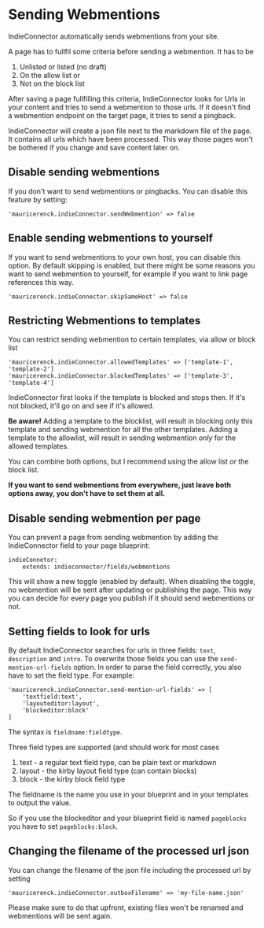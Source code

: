 # Sending Webmentions

IndieConnector automatically sends webmentions from your site.

A page has to fullfil some criteria before sending a webmention. It has to be

1. Unlisted or listed (no draft)
2. On the allow list or
3. Not on the block list

After saving a page fullfilling this criteria, IndieConnector looks for Urls in your content and tries to send a webmention to those urls. If it doesn't find a webmention endpoint on the target page, it tries to send a pingback.

IndieConnector will create a json file next to the markdown file of the page. It contains all urls which have been processed. This way those pages won't be bothered if you change and save content later on.

## Disable sending webmentions

If you don't want to send webmentions or pingbacks. You can disable this feature by setting:

```
'mauricerenck.indieConnector.sendWebmention' => false
```

## Enable sending webmentions to yourself

If you want to send webmentions to your own host, you can disable this option. By default skipping is enabled, but there might be some reasons you want to send webmention to yourself, for example if you want to link page references this way.

```
'mauricerenck.indieConnector.skipSameHost' => false
```

## Restricting Webmentions to templates

You can restrict sending webmention to certain templates, via allow or block list

```
'mauricerenck.indieConnector.allowedTemplates' => ['template-1', 'template-2']
'mauricerenck.indieConnector.blockedTemplates' => ['template-3', 'template-4']
```

IndieConnector first looks if the template is blocked and stops then.
If it's not blocked, it'll go on and see if it's allowed.

**Be aware!** Adding a template to the blocklist, will result in blocking only this template and sending webmention for all the other templates. Adding a template to the allowlist, will result in sending webmention *only* for the allowed templates.

You can combine both options, but I recommend using the allow list *or* the block list.

**If you want to send webmentions from everywhere, just leave both options away, you don't have to set them at all.**

## Disable sending webmention per page

You can prevent a page from sending webmention by adding the IndieConnector field to your page blueprint:

```
indieConnetor:
    extends: indieconnector/fields/webmentions
```

This will show a new toggle (enabled by default). When disabling the toggle, no webmention will be sent after updating or publishing the page.
This way you can decide for every page you publish if it should send webmentions or not.

## Setting fields to look for urls

By default IndieConnector searches for urls in three fields: `text`, `description` and `intro`. To overwrite those fields you can use the `send-mention-url-fields` option. In order to parse the field correctly, you also have to set the field type. For example:

```
'mauricerenck.indieConnector.send-mention-url-fields' => [
    'textfield:text',
    'layouteditor:layout',
    'blockeditor:block'
]
```

The syntax is `fieldname:fieldtype`.

Three field types are supported (and should work for most cases

1. text - a regular text field type, can be plain text or markdown
2. layout - the kirby layout field type (can contain blocks)
3. block - the kirby block field type

The fieldname is the name you use in your blueprint and in your templates to output the value. 

So if you use the blockeditor and your blueprint field is named `pageblocks` you have to set `pageblocks:block`.

## Changing the filename of the processed url json

You can change the filename of the json file including the processed url by setting

```
'mauricerenck.indieConnector.outboxFilename' => 'my-file-name.json'
```

Please make sure to do that upfront, existing files won't be renamed and webmentions will be sent again.
